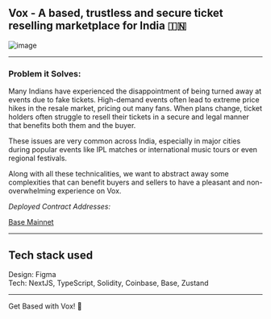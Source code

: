 ## Vox - A based, trustless and secure ticket reselling marketplace for India 🇮🇳

![image](https://github.com/user-attachments/assets/d4c91a4c-c0c7-4ab5-b00b-a8c1b83a10f6)

---
### Problem it Solves:

Many Indians have experienced the disappointment of being turned away at events due to fake tickets. High-demand events often lead to extreme price hikes in the resale market, pricing out many fans. When plans change, ticket holders often struggle to resell their tickets in a secure and legal manner that benefits both them and the buyer.

These issues are very common across India, especially in major cities during popular events like IPL matches or international music tours or even regional festivals.

Along with all these technicalities, we want to abstract away some complexities that can benefit buyers and sellers to have a pleasant and non-overwhelming experience on Vox.

*Deployed Contract Addresses:*

[Base Mainnet](https://basescan.org/address/0x41D53582fc417dC75169BB485493FE5E3Ad930Bb)
 
---

## **Tech stack used**

Design: Figma <br />
Tech: NextJS, TypeScript, Solidity, Coinbase, Base, Zustand

---

Get Based with Vox! 💙
